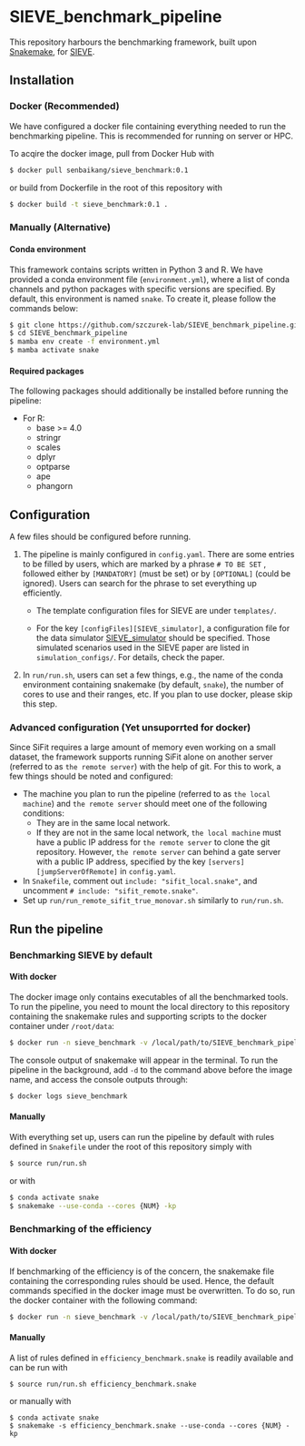 # SIEVE_benchmark_pipeline

This repository harbours the benchmarking framework, built upon [Snakemake](https://snakemake.readthedocs.io/en/stable/), for [SIEVE](https://github.com/szczurek-lab/SIEVE). 

## Installation

### Docker (Recommended)

We have configured a docker file containing everything needed to run the benchmarking pipeline. This is recommended for running on server or HPC.

To acqire the docker image, pull from Docker Hub with

```bash
$ docker pull senbaikang/sieve_benchmark:0.1
```

or build from Dockerfile in the root of this repository with

```bash
$ docker build -t sieve_benchmark:0.1 .
```

### Manually (Alternative)

#### Conda environment

This framework contains scripts written in Python 3 and R. We have provided a conda environment file (`environment.yml`), where a list of conda channels and python packages with specific versions are specified. By default, this environment is named `snake`. To create it, please follow the commands below:

```bash
$ git clone https://github.com/szczurek-lab/SIEVE_benchmark_pipeline.git
$ cd SIEVE_benchmark_pipeline
$ mamba env create -f environment.yml
$ mamba activate snake
```

#### Required packages

The following packages should additionally be installed before running the pipeline:

- For R:
  - base >= 4.0
  - stringr
  - scales
  - dplyr
  - optparse
  - ape
  - phangorn

## Configuration

A few files should be configured before running.

1. The pipeline is mainly configured in `config.yaml`. There are some entries to be filled by users, which are marked by a phrase `# TO BE SET` , followed either by `[MANDATORY]` (must be set) or by `[OPTIONAL]` (could be ignored). Users can search for the phrase to set everything up efficiently.

   - The template configuration files for SIEVE are under `templates/`.

   - For the key `[configFiles][SIEVE_simulator]`, a configuration file for the data simulator [SIEVE_simulator](https://github.com/szczurek-lab/SIEVE_simulator) should be specified. Those simulated scenarios used in the SIEVE paper are listed in `simulation_configs/`. For details, check the paper.

2. In `run/run.sh`, users can set a few things, e.g., the name of the conda environment containing snakemake (by default, `snake`), the number of cores to use and their ranges, etc. If you plan to use docker, please skip this step.

### Advanced configuration (Yet unsuporrted for docker)

Since SiFit requires a large amount of memory even working on a small dataset, the framework supports running SiFit alone on another server (referred to as `the remote server`) with the help of git. For this to work, a few things should be noted and configured:

- The machine you plan to run the pipeline (referred to as `the local machine`) and `the remote server` should meet one of the following conditions:
  - They are in the same local network. 
  - If they are not in the same local network, `the local machine` must have a public IP address for `the remote server` to clone the git repository. However, `the remote server` can behind a gate server with a public IP address, specified by the key `[servers][jumpServerOfRemote]` in `config.yaml`.
- In `Snakefile`, comment out `include: "sifit_local.snake"`, and uncomment `# include: "sifit_remote.snake"`. 
- Set up `run/run_remote_sifit_true_monovar.sh` similarly to `run/run.sh`.

## Run the pipeline

### Benchmarking SIEVE by default

#### With docker

The docker image only contains executables of all the benchmarked tools. To run the pipeline, you need to mount the local directory to this repository containing the snakemake rules and supporting scripts to the docker container under `/root/data`:

```bash
$ docker run -n sieve_benchmark -v /local/path/to/SIEVE_benchmark_pipeline:/root/data senbaikang/sieve_benchmark:0.1
```

The console output of snakemake will appear in the terminal. To run the pipeline in the background, add `-d` to the command above before the image name, and access the console outputs through:
  
```bash
$ docker logs sieve_benchmark
```

#### Manually

With everything set up, users can run the pipeline by default with rules defined in `Snakefile` under the root of this repository simply with

```bash
$ source run/run.sh
```

or with

```bash
$ conda activate snake
$ snakemake --use-conda --cores {NUM} -kp
```

### Benchmarking of the efficiency

#### With docker

If benchmarking of the efficiency is of the concern, the snakemake file containing the corresponding rules should be used. Hence, the default commands specified in the docker image must be overwritten. To do so, run the docker container with the following command:

```bash
$ docker run -n sieve_benchmark -v /local/path/to/SIEVE_benchmark_pipeline:/root/data senbaikang/sieve_benchmark:0.1 snakemake --use-conda --cores all -s efficiency_benchmark.snake --rerun-triggers mtime -kp
```

#### Manually

A list of rules defined in `efficiency_benchmark.snake` is readily available and can be run with

```shell
$ source run/run.sh efficiency_benchmark.snake
```

or manually with

```shell
$ conda activate snake
$ snakemake -s efficiency_benchmark.snake --use-conda --cores {NUM} -kp
```

